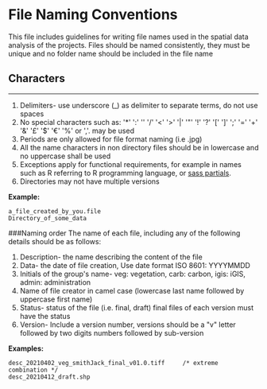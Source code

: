 # File Naming Conventions
This file includes guidelines for writing file names used in the spatial data 
analysis of the 
projects. 
Files should be named consistently, they must be unique and no folder name
should be included in the file name  

## Characters
____
1. Delimiters- use underscore (_) as delimiter to separate terms, do not use 
   spaces 
2. No special characters such as: '*' ':' '' '/' '<' '>' '|' '"' '!' '?' 
   '[' ']' ';' '=' '+' '&' '£' '$' '€' '%' or ','. may be used
3. Periods are only allowed for file format naming (i.e .jpg)
4. All the name characters in non directory files should be in lowercase and no
   uppercase shall be used
5. Exceptions apply for functional requirements, for example in names such as R
   referring to R programming language, or 
   [sass partials](https://sass-lang.com/guide#topic-4).
6. Directories may not have multiple versions

**Example:**
```
a_file_created_by_you.file    
Directory_of_some_data
```


###Naming order
The name of each file, including any of the following details should be as 
follows:
1. Description- the name describing the content of the file
2. Data- the date of file creation, Use date format ISO 8601: YYYYMMDD
3. Initials of the group's name- veg: vegetation, carb: carbon, igis: iGIS, 
   admin: administration
4. Name of file creator in camel case (lowercase last name followed by 
   uppercase first name)
5. Status- status of the file (i.e. final, draft) final files of each version 
   must have the status
6. Version- Include a version number, versions should be a "v" letter followed
   by two digits numbers followed by sub-version

**Examples:**
```
desc_20210402_veg_smithJack_final_v01.0.tiff     /* extreme combination */
desc_20210412_draft.shp
```


